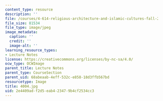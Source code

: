 ```yaml
---
content_type: resource
description: ''
file: /courses/4-614-religious-architecture-and-islamic-cultures-fall-2002/2e4409adf2d5eab423479b4cf2534cc3_4004.jpg
file_size: 81534
file_type: image/jpeg
image_metadata:
  caption: ''
  credit: ''
  image-alt: ''
learning_resource_types:
- Lecture Notes
license: https://creativecommons.org/licenses/by-nc-sa/4.0/
ocw_type: OCWImage
parent_title: Lecture Notes
parent_type: CourseSection
parent_uid: 68abeaab-4eff-532c-e858-18d3ffb567bd
resourcetype: Image
title: 4004.jpg
uid: 2e4409ad-f2d5-eab4-2347-9b4cf2534cc3
---
```

